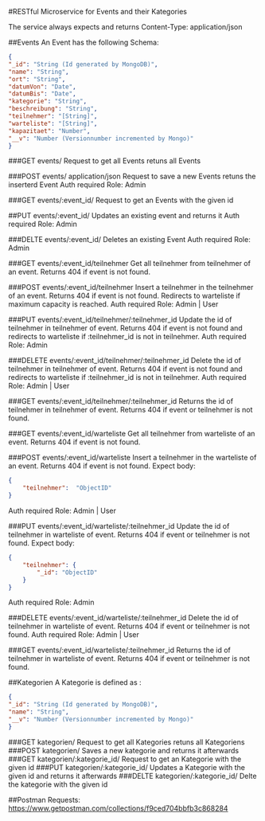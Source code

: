 #RESTful Microservice for Events and their Kategories

The service always expects and returns Content-Type: application/json

##Events
An Event has the following Schema:
```json
{ 
"_id": "String (Id generated by MongoDB)",
"name": "String",
"ort": "String",
"datumVon": "Date",
"datumBis": "Date",
"kategorie": "String",
"beschreibung": "String",
"teilnehmer": "[String]",
"warteliste": "[String]",
"kapazitaet": "Number",
"__v": "Number (Versionnumber incremented by Mongo)"
}
```

###GET events/
Request to get all Events retuns all Events

###POST events/ application/json
Request to save a new Events retuns the inserterd Event 
Auth required Role: Admin

###GET events/:event_id/
Request to get an Events with the given id

##PUT events/:event_id/
Updates an existing event and returns it
Auth required Role: Admin

###DELTE events/:event_id/
Deletes an existing Event
Auth required Role: Admin

###GET events/:event_id/teilnehmer
Get all teilnehmer from teilnehmer of an event. Returns 404 if event is not found.

###POST events/:event_id/teilnehmer
Insert a teilnehmer in the teilnehmer of an event. Returns 404 if event is not found. Redirects to warteliste if maximum capacity is reached. 
Auth required Role: Admin | User

###PUT events/:event_id/teilnehmer/:teilnehmer_id
Update the id of teilnehmer in teilnehmer of event. Returns 404 if event is not found and redirects to warteliste if :teilnehmer_id is not in teilnehmer. 
Auth required Role: Admin 

###DELETE events/:event_id/teilnehmer/:teilnehmer_id
Delete the id of teilnehmer in teilnehmer of event. Returns 404 if event is not found and redirects to warteliste if :teilnehmer_id is not in teilnehmer.
Auth required Role: Admin | User

###GET events/:event_id/teilnehmer/:teilnehmer_id
Returns the id of teilnehmer in teilnehmer of event. Returns 404 if event or teilnehmer is not found.

###GET events/:event_id/warteliste
Get all teilnehmer from warteliste of an event. Returns 404 if event is not found.

###POST events/:event_id/warteliste
Insert a teilnehmer in the warteliste of an event. Returns 404 if event is not found.
Expect body:
```json
{
	"teilnehmer":  "ObjectID"
}
```
Auth required Role: Admin | User

###PUT events/:event_id/warteliste/:teilnehmer_id
Update the id of teilnehmer in warteliste of event. Returns 404 if event or teilnehmer is not found. 
Expect body:
```json
{
	"teilnehmer": {
		"_id": "ObjectID"
	}
}
```
Auth required Role: Admin 

###DELETE events/:event_id/warteliste/:teilnehmer_id
Delete the id of teilnehmer in warteliste of event. Returns 404 if event or teilnehmer is not found.
Auth required Role: Admin | User

###GET events/:event_id/warteliste/:teilnehmer_id
Returns the id of teilnehmer in warteliste of event. Returns 404 if event or teilnehmer is not found.

##Kategorien
A Kategorie is defined as :
```json
{
"_id": "String (Id generated by MongoDB)",
"name": "String",
"__v": "Number (Versionnumber incremented by Mongo)"
}
```
 
###GET kategorien/
Request to get all Kategories retuns all Kategoriens
###POST kategorien/ 
Saves a new kategorie and returns it afterwards
###GET kategorien/:kategorie_id/
Request to get an Kategorie with the given id
###PUT kategorien/:kategorie_id/ 
Updates a Kategorie with the given id and returns it afterwards
###DELTE kategorien/:kategorie_id/
Delte the kategorie with the given id


##Postman Requests:
https://www.getpostman.com/collections/f9ced704bbfb3c868284
